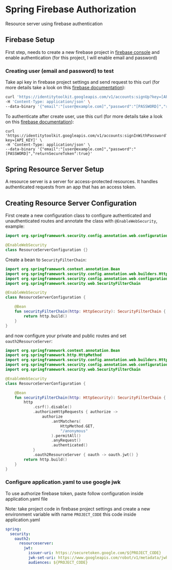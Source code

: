 # Spring Firebase Authorization

Resource server using firebase authentication

## Firebase Setup

First step, needs to create a new firebase project in [firebase console](https://console.firebase.google.com/u/0/?hl=pt)
and enable authentication (for this project, I will enable email and password)

### Creating user (email and password) to test

Take api key in firebase project settings and send request to this curl (for more details take a look on
this [firebase documentation](https://firebase.google.com/docs/reference/rest/auth#section-create-email-password)):

```bash
curl 'https://identitytoolkit.googleapis.com/v1/accounts:signUp?key=[API_KEY]' \
-H 'Content-Type: application/json' \
--data-binary '{"email":"[user@example.com]","password":"[PASSWORD]","returnSecureToken":true}'
```

To authenticate after create user, use this curl (for more details take a look on
this [firebase documentation](https://firebase.google.com/docs/reference/rest/auth#section-sign-in-email-password)):

```
curl 'https://identitytoolkit.googleapis.com/v1/accounts:signInWithPassword?key=[API_KEY]' \
-H 'Content-Type: application/json' \
--data-binary '{"email":"[user@example.com]","password":"[PASSWORD]","returnSecureToken":true}'
```

## Spring Resource Server Setup

A resource server is a server for access-protected resources. It handles authenticated requests from an app that has an
access token.

## Creating Resource Server Configuration

First create a new configuration class to configure authenticated and unauthenticated routes and annotate the class with
`@EnableWebSecurity`, example:

```kotlin
import org.springframework.security.config.annotation.web.configuration.EnableWebSecurity

@EnableWebSecurity
class ResourceServerConfiguration {}
```

Create a bean to `SecurityFilterChain`:

```kotlin
import org.springframework.context.annotation.Bean
import org.springframework.security.config.annotation.web.builders.HttpSecurity
import org.springframework.security.config.annotation.web.configuration.EnableWebSecurity
import org.springframework.security.web.SecurityFilterChain

@EnableWebSecurity
class ResourceServerConfiguration {

    @Bean
    fun securityFilterChain(http: HttpSecurity): SecurityFilterChain {
        return http.build()
    }
}
```

and now configure your private and public routes and set `oauth2ResourceServer`:

```kotlin
import org.springframework.context.annotation.Bean
import org.springframework.http.HttpMethod
import org.springframework.security.config.annotation.web.builders.HttpSecurity
import org.springframework.security.config.annotation.web.configuration.EnableWebSecurity
import org.springframework.security.web.SecurityFilterChain

@EnableWebSecurity
class ResourceServerConfiguration {

    @Bean
    fun securityFilterChain(http: HttpSecurity): SecurityFilterChain {
        http
            .csrf().disable()
            .authorizeHttpRequests { authorize ->
                authorize
                    .antMatchers(
                        HttpMethod.GET,
                        "/anonymous"
                    ).permitAll()
                    .anyRequest()
                    .authenticated()
            }
            .oauth2ResourceServer { oauth -> oauth.jwt() }
        return http.build()
    }
}
```

### Configure application.yaml to use google jwk

To use authorize firebase token, paste follow configuration inside application.yaml file

Note: take project code in firebase project settings and create a new environment variable with name `PROJECT_CODE` this
code inside application.yaml

```yaml
spring:
  security:
    oauth2:
      resourceserver:
        jwt:
          issuer-uri: https://securetoken.google.com/${PROJECT_CODE}
          jwk-set-uri: https://www.googleapis.com/robot/v1/metadata/jwk/securetoken@system.gserviceaccount.com
          audiences: ${PROJECT_CODE}
```